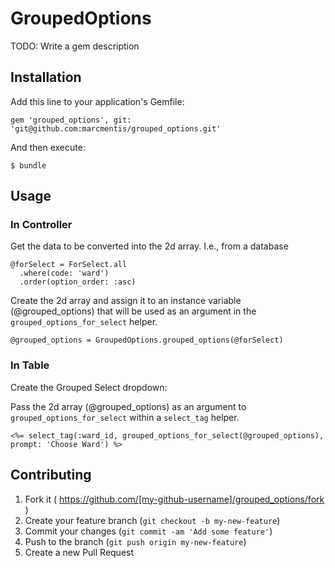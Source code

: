 # GroupedOptions

TODO: Write a gem description

## Installation

Add this line to your application's Gemfile:

    gem 'grouped_options', git: 'git@github.com:marcmentis/grouped_options.git'


And then execute:

    $ bundle


## Usage

### In Controller   
Get the data to be converted into the 2d array. I.e., from a database      
```
@forSelect = ForSelect.all
  .where(code: 'ward')
  .order(option_order: :asc)
```

Create the 2d array and assign it to an instance variable (@grouped_options) that will be used as an argument in the `grouped_options_for_select` helper.    
```
@grouped_options = GroupedOptions.grouped_options(@forSelect)
```

### In Table 
Create the Grouped Select dropdown:   

Pass the 2d array (@grouped_options) as an argument to `grouped_options_for_select` within a `select_tag` helper.
   
```
<%= select_tag(:ward_id, grouped_options_for_select(@grouped_options), prompt: 'Choose Ward') %>
```

## Contributing

1. Fork it ( https://github.com/[my-github-username]/grouped_options/fork )
2. Create your feature branch (`git checkout -b my-new-feature`)
3. Commit your changes (`git commit -am 'Add some feature'`)
4. Push to the branch (`git push origin my-new-feature`)
5. Create a new Pull Request
